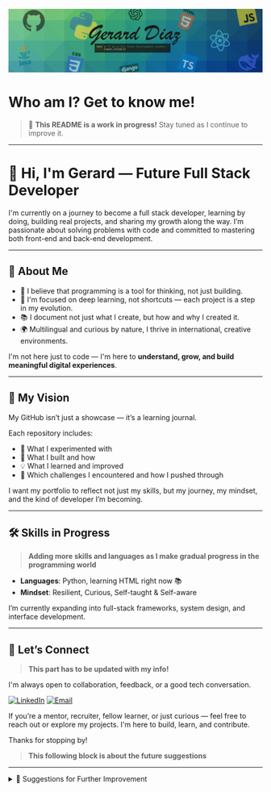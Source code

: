 <p align="center">
  <img src="./assets/banner.png" alt="Banner del repositorio" />
</p>

# Who am I? Get to know me!

> 🚧 **This README is a work in progress!** Stay tuned as I continue to improve it.

---


# 👋 Hi, I'm Gerard — Future Full Stack Developer

I'm currently on a journey to become a full stack developer, learning by doing, building real projects, and sharing my growth along the way. I’m passionate about solving problems with code and committed to mastering both front-end and back-end development.

---

## 🧠 About Me

- 🧩 I believe that programming is a tool for thinking, not just building.
- 🎯 I'm focused on deep learning, not shortcuts — each project is a step in my evolution.
- 📚 I document not just what I create, but how and why I created it.
- 🌍 Multilingual and curious by nature, I thrive in international, creative environments.

I'm not here just to code — I'm here to **understand, grow, and build meaningful digital experiences**.

---

## 🚀 My Vision

My GitHub isn’t just a showcase — it’s a learning journal.

Each repository includes:
- 🧪 What I experimented with
- 🧱 What I built and how
- 💡 What I learned and improved
- 🔁 Which challenges I encountered and how I pushed through

I want my portfolio to reflect not just my skills, but my journey, my mindset, and the kind of developer I’m becoming.

---

## 🛠️ Skills in Progress
>  **Adding more skills and languages as I make gradual progress in the programming world**

- **Languages**: Python, learning HTML right now 📚 
- **Mindset**: Resilient, Curious, Self-taught & Self-aware

I’m currently expanding into full-stack frameworks, system design, and interface development.

---

## 🔗 Let’s Connect
>  **This part has to be updated with my info!**

I'm always open to collaboration, feedback, or a good tech conversation.

[![LinkedIn](https://img.shields.io/badge/LinkedIn-0077B5?style=for-the-badge&logo=linkedin&logoColor=white)](https://linkedin.com/in/yourlinkedin)
[![Email](https://img.shields.io/badge/Email-D14836?style=for-the-badge&logo=gmail&logoColor=white)](mailto:gerarddiazgibert@gmail.com)

If you’re a mentor, recruiter, fellow learner, or just curious — feel free to reach out or explore my projects. I'm here to build, learn, and contribute.

Thanks for stopping by!




>  **This following block is about the future suggestions**
---

<details>
<summary>📝 Suggestions for Further Improvement</summary>

> 🧪 *These are notes for myself to improve this README and portfolio over time. This section is private for now, but will help guide the evolution of this page.*

- **Fill in Real Links:**  
  Replace the placeholder links (LinkedIn, Portfolio, email, project URLs) with my actual URLs when I'm ready.

- **Project Details:**  
  Add one-sentence summaries for each project, focusing on what makes them interesting or what I learned.

- **Skill Level Indicators:**  
  Use emojis, badges, or plain text to indicate my current level of comfort or proficiency with each skill.

- **Visuals:**  
  Include a profile picture, banner, or project screenshots to make the page more visually engaging.

- **Keep It Updated:**  
  As I complete new projects or learn new technologies, update this README to reflect my growth.

- **Feature my best projects:**  
  Showcase the handful of projects that I am most proud of.
---

</details>
